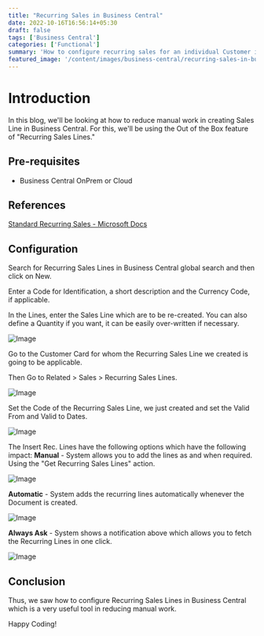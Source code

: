 ```yaml
---
title: "Recurring Sales in Business Central"
date: 2022-10-16T16:56:14+05:30
draft: false
tags: ['Business Central']
categories: ['Functional']
summary: 'How to configure recurring sales for an individual Customer in Business Central'
featured_image: '/content/images/business-central/recurring-sales-in-business-central/Image6.png'
---
```


# Introduction
In this blog, we'll be looking at how to reduce manual work in creating Sales Line in Business Central. 
For this, we'll be using the Out of the Box feature of "Recurring Sales Lines."

## Pre-requisites
- Business Central OnPrem or Cloud

## References
[Standard Recurring Sales - Microsoft Docs](https://docs.microsoft.com/en-us/dynamics365/business-central/sales-how-work-standard-lines)

## Configuration
Search for Recurring Sales Lines in Business Central global search and then click on New.

Enter a Code for Identification, a short description and the Currency Code, if applicable.

In the Lines, enter the Sales Line which are to be re-created. You can also define a Quantity if you want, it can be easily over-written if necessary.

<!-- ![Image](https://i.ibb.co/ydNyRHX/image.png) -->
![Image](/content/images/business-central/recurring-sales-in-business-central/Image1.png)

Go to the Customer Card for whom the Recurring Sales Line we created is going to be applicable.

Then Go to Related > Sales > Recurring Sales Lines.

![Image](/content/images/business-central/recurring-sales-in-business-central/Image2.png)

Set the Code of the Recurring Sales Line, we just created and set the Valid From and Valid to Dates.

![Image](/content/images/business-central/recurring-sales-in-business-central/Image3.png)

The Insert Rec. Lines have the following options which have the following impact:
**Manual** - System allows you to add the lines as and when required. Using the "Get Recurring Sales Lines" action.

![Image](/content/images/business-central/recurring-sales-in-business-central/Image4.png)

**Automatic** - System adds the recurring lines automatically whenever the Document is created.

![Image](/content/images/business-central/recurring-sales-in-business-central/Image5.png)

**Always Ask** - System shows a notification above which allows you to fetch the Recurring Lines in one click.

![Image](/content/images/business-central/recurring-sales-in-business-central/Image6.png)

## Conclusion

Thus, we saw how to configure Recurring Sales Lines in Business Central which is a very useful tool in reducing manual work.

Happy Coding!
